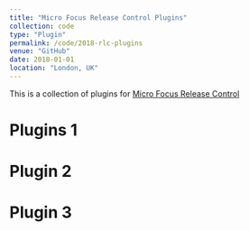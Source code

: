 ```yaml
---
title: "Micro Focus Release Control Plugins"
collection: code
type: "Plugin"
permalink: /code/2018-rlc-plugins
venue: "GitHub"
date: 2018-01-01
location: "London, UK"
---
```


This is a collection of plugins for [Micro Focus Release Control](https://www.microfocus.com/products/release-control/)

Plugins 1
======

Plugin 2
======

Plugin 3
======
